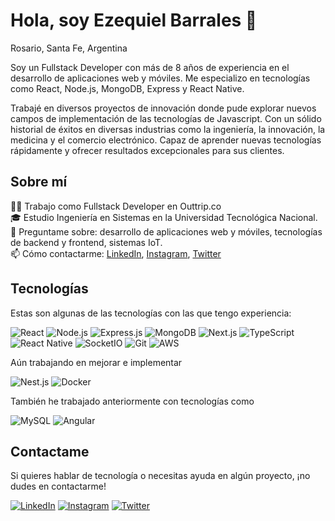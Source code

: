# Hola, soy Ezequiel Barrales 👋
Rosario, Santa Fe, Argentina

Soy un Fullstack Developer con más de 8 años de experiencia en el desarrollo de aplicaciones web y móviles. Me especializo en tecnologías como React, Node.js, MongoDB, Express y React Native.

Trabajé en diversos proyectos de innovación donde pude explorar nuevos campos de implementación de las tecnologías de Javascript. Con un sólido historial de éxitos en diversas industrias como la ingeniería, la innovación, la medicina y el comercio electrónico. Capaz de aprender nuevas tecnologías rápidamente y ofrecer resultados excepcionales para sus clientes.

## Sobre mí

👨‍💻 Trabajo como Fullstack Developer en Outtrip.co<br>
🎓 Estudio Ingeniería en Sistemas en la Universidad Tecnológica Nacional.<br>
💬 Preguntame sobre: desarrollo de aplicaciones web y móviles, tecnologías de backend y frontend, sistemas IoT.<br>
📫 Cómo contactarme: [LinkedIn](http://linkedin.com/in/ezequiel-barrales), [Instagram](https://instagram.com/ezequielbarrales), [Twitter](https://twitter.com/EzeBarrales)

## Tecnologías

Estas son algunas de las tecnologías con las que tengo experiencia:


![React](https://img.shields.io/badge/-React-61DAFB?style=for-the-badge&logo=react&logoColor=232F3E)
![Node.js](https://img.shields.io/badge/-Node.js-339933?style=for-the-badge&logo=node.js&logoColor=white)
![Express.js](https://img.shields.io/badge/-Express.js-000000?style=for-the-badge&logo=express&logoColor=white)
![MongoDB](https://img.shields.io/badge/-MongoDB-47A248?style=for-the-badge&logo=mongodb&logoColor=white)
![Next.js](https://img.shields.io/badge/-Next.js-000000?style=for-the-badge&logo=next.js&logoColor=white)
![TypeScript](https://img.shields.io/badge/-TypeScript-007ACC?style=for-the-badge&logo=typescript&logoColor=white)
![React Native](https://img.shields.io/badge/-React_Native-0088CC?style=for-the-badge&logo=react&logoColor=white)
![SocketIO](https://img.shields.io/badge/-Socket.IO-010101?style=for-the-badge&logo=socket.io&logoColor=white)
![Git](https://img.shields.io/badge/-Git-F05032?style=for-the-badge&logo=git&logoColor=white)
![AWS](https://img.shields.io/badge/-AWS-232F3E?style=for-the-badge&logo=amazon-aws&logoColor=white)

Aún trabajando en mejorar e implementar

![Nest.js](https://img.shields.io/badge/-Nest.js-E0234E?style=for-the-badge&logo=nestjs&logoColor=white)
![Docker](https://img.shields.io/badge/-Docker-2496ED?style=for-the-badge&logo=docker&logoColor=white)

También he trabajado anteriormente con tecnologías como

![MySQL](https://img.shields.io/badge/-MySQL-4479A1?style=for-the-badge&logo=mysql&logoColor=white)
![Angular](https://img.shields.io/badge/-Angular-DD0031?style=for-the-badge&logo=angular&logoColor=white)

## Contactame

Si quieres hablar de tecnología o necesitas ayuda en algún proyecto, ¡no dudes en contactarme!


[![LinkedIn](https://img.shields.io/badge/LinkedIn-0077B5?style=for-the-badge&logo=linkedin&logoColor=white)](https://www.linkedin.com/in/ezequiel-barrales/)
[![Instagram](https://img.shields.io/badge/Instagram-E4405F?style=for-the-badge&logo=instagram&logoColor=white)](https://www.instagram.com/ezequielbarrales/)
[![Twitter](https://img.shields.io/badge/-Twitter-1DA1F2?style=for-the-badge&logo=twitter&logoColor=white)](https://www.twitter.com/EzeBarrales/)
